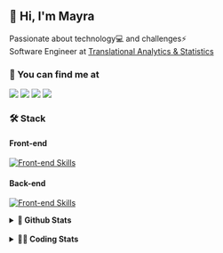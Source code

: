 ## 👋 Hi, I'm Mayra

Passionate about technology💻 and challenges⚡  
Software Engineer at [Translational Analytics & Statistics](https://www.trans-stat.com/)

### 💬 You can find me at

<a href="https://mayra.dev" target="_blank" rel="noopener"><img src="https://img.shields.io/badge/-mayra.dev-005FED?style=flat&logo=Google-chrome&logoColor=white"/></a>
<a href="https://linkedin.com/in/mayraamaral" target="_blank" rel="noopener"><img src="https://img.shields.io/badge/-/mayraamaral-0077B5?style=flat&logo=Linkedin&logoColor=white"/></a>
<a href="mailto:mayra@mayra.dev" target="_blank" rel="noopener"><img src="https://img.shields.io/badge/-mayra@mayra.dev-D14836?style=flat&logo=Gmail&logoColor=white"/></a>
<a href="" target="_blank" rel="noopener"><img src="https://img.shields.io/badge/-mayraamaral-7289DA?style=flat&logo=Discord&logoColor=white"/></a>

### 🛠️ Stack
#### Front-end

[![Front-end Skills](https://skillicons.dev/icons?i=react,next,angular,redux,styledcomponents,html,css,sass,js,ts,figma)](https://skillicons.dev)
#### Back-end

[![Front-end Skills](https://skillicons.dev/icons?i=java,spring,hibernate,aws,idea,postgres,mysql,git,linux,bash,nodejs,docker,kubernetes,jenkins)](https://skillicons.dev)


<details>
    <summary><strong>📌 Github Stats</strong></summary>
    <br />
    <div align="center">
        <table>
      <td><img height="160em" src="https://github-readme-stats.vercel.app/api?username=mayraamaral&show_icons=true&theme=algolia&hide_border=true&hide=stars&count_private=true" alt="Readme stats"></td>
      <td><img height="160em" src="https://github-readme-stats.vercel.app/api/top-langs/?username=mayraamaral&&layout=compact&&theme=algolia&hide_border=true&langs_count=6" alt="Language stats"></td>
       </table>
  </div> 
    

  <p align="center">
    <img src="https://github-readme-streak-stats.herokuapp.com?user=mayraamaral&theme=dark&hide_border=true&date_format=j%20M%5B%20Y%5D&locale=pt-br&background=050F2C&ring=0195DD&fire=23AA7D&currStreakLabel=23AA7D" alt="Streak stats">
  </p> 
</details>

<br />

<details>
  <summary><strong>👩‍💻 Coding Stats</strong></summary>
  <br />
  
  <!--START_SECTION:waka-->
![Code Time](http://img.shields.io/badge/Code%20Time-937%20hrs%209%20mins-blue)

**🐱 My GitHub Data** 

> 📦 640.7 kB Used in GitHub's Storage 
 > 
> 🏆 679 Contributions in the Year 2025
 > 
> 🚫 Not Opted to Hire
 > 
> 📜 64 Public Repositories 
 > 
> 🔑 35 Private Repositories 
 > 
**I'm an Early 🐤** 

```text
🌞 Morning                629 commits         ███░░░░░░░░░░░░░░░░░░░░░░   11.07 % 
🌆 Daytime                3044 commits        █████████████░░░░░░░░░░░░   53.58 % 
🌃 Evening                1693 commits        ███████░░░░░░░░░░░░░░░░░░   29.80 % 
🌙 Night                  315 commits         █░░░░░░░░░░░░░░░░░░░░░░░░   05.54 % 
```
📅 **I'm Most Productive on Wednesday** 

```text
Monday                   1033 commits        █████░░░░░░░░░░░░░░░░░░░░   18.18 % 
Tuesday                  938 commits         ████░░░░░░░░░░░░░░░░░░░░░   16.51 % 
Wednesday                1169 commits        █████░░░░░░░░░░░░░░░░░░░░   20.58 % 
Thursday                 914 commits         ████░░░░░░░░░░░░░░░░░░░░░   16.09 % 
Friday                   880 commits         ████░░░░░░░░░░░░░░░░░░░░░   15.49 % 
Saturday                 307 commits         █░░░░░░░░░░░░░░░░░░░░░░░░   05.40 % 
Sunday                   440 commits         ██░░░░░░░░░░░░░░░░░░░░░░░   07.75 % 
```


📊 **This Week I Spent My Time On** 

```text
🕑︎ Time Zone: America/Sao_Paulo

💬 Programming Languages: 
TypeScript               16 hrs 29 mins      █████████████████████████   98.65 % 
Other                    10 mins             ░░░░░░░░░░░░░░░░░░░░░░░░░   01.04 % 
JavaScript               1 min               ░░░░░░░░░░░░░░░░░░░░░░░░░   00.19 % 
Markdown                 0 secs              ░░░░░░░░░░░░░░░░░░░░░░░░░   00.06 % 
CSS                      0 secs              ░░░░░░░░░░░░░░░░░░░░░░░░░   00.06 % 

🔥 Editors: 
Cursor                   15 hrs 36 mins      ███████████████████████░░   93.37 % 
VS Code                  1 hr 6 mins         ██░░░░░░░░░░░░░░░░░░░░░░░   06.63 % 

💻 Operating System: 
Linux                    16 hrs 42 mins      █████████████████████████   100.00 % 
```

**I Mostly Code in Java** 

```text
Java                     119 repos           ███████░░░░░░░░░░░░░░░░░░   28.07 % 
JavaScript               97 repos            ██████░░░░░░░░░░░░░░░░░░░   22.88 % 
TypeScript               81 repos            █████░░░░░░░░░░░░░░░░░░░░   19.10 % 
PHP                      2 repos             ░░░░░░░░░░░░░░░░░░░░░░░░░   00.47 % 
Python                   2 repos             ░░░░░░░░░░░░░░░░░░░░░░░░░   00.47 % 
```




 Last Updated on 13/08/2025 19:20:09 UTC
<!--END_SECTION:waka-->

</details>
